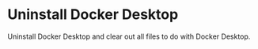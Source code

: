 # Uninstall Docker Desktop
Uninstall Docker Desktop and clear out all files to do with Docker Desktop.

